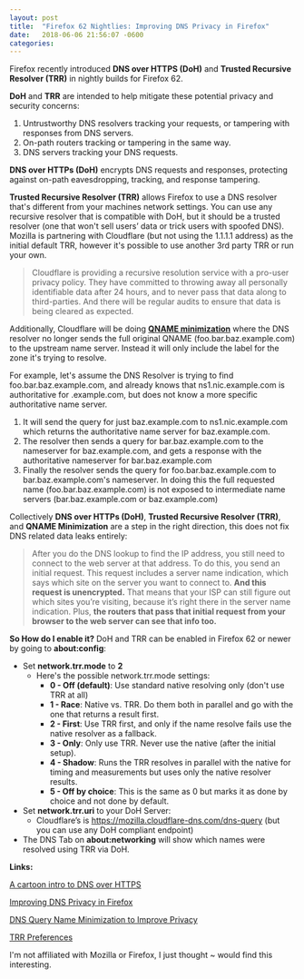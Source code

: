 ```yaml
---
layout: post
title:  "Firefox 62 Nightlies: Improving DNS Privacy in Firefox"
date:   2018-06-06 21:56:07 -0600
categories:
---
```

Firefox recently introduced **DNS over HTTPS (DoH)** and **Trusted Recursive Resolver (TRR)** in nightly builds for Firefox 62.

**DoH** and **TRR** are intended to help mitigate these potential privacy and security concerns:
1. Untrustworthy DNS resolvers tracking your requests, or tampering with responses from DNS servers.
1. On-path routers tracking or tampering in the same way.
1. DNS servers tracking your DNS requests.

**DNS over HTTPs (DoH)** encrypts DNS requests and responses, protecting against on-path eavesdropping, tracking, and response tampering.

**Trusted Recursive Resolver (TRR)** allows Firefox to use a DNS resolver that's different from your machines network settings. You can use any recursive resolver that is compatible with DoH, but it should be a trusted resolver (one that won't sell users’ data or trick users with spoofed DNS).  Mozilla is partnering with Cloudflare (but not using the 1.1.1.1 address) as the initial default TRR, however it's possible to use another 3rd party TRR or run your own.

>Cloudflare is providing a recursive resolution service with a pro-user privacy policy. They have committed to throwing away all personally identifiable data after 24 hours, and to never pass that data along to third-parties. And there will be regular audits to ensure that data is being cleared as expected.

Additionally, Cloudflare will be doing [**QNAME minimization**](https://datatracker.ietf.org/doc/rfc7816/?include_text=1) where the DNS resolver no longer sends the full original QNAME (foo.bar.baz.example.com) to the upstream name server. Instead it will only include the label for the zone it's trying to resolve.

For example, let's assume the DNS Resolver is trying to find foo.bar.baz.example.com, and already knows that ns1.nic.example.com is authoritative for .example.com, but does not know a more specific authoritative name server.
1. It will send the query for just baz.example.com to ns1.nic.example.com which returns the authoritative name server for baz.example.com.
2. The resolver then sends a query for bar.baz.example.com to the nameserver for baz.example.com, and gets a response with the authoritative nameserver for bar.baz.example.com
3. Finally the resolver sends the query for foo.bar.baz.example.com to bar.baz.example.com's nameserver.
In doing this the full requested name (foo.bar.baz.example.com) is not exposed to intermediate name servers (bar.baz.example.com or baz.example.com)

Collectively **DNS over HTTPs (DoH)**, **Trusted Recursive Resolver (TRR)**, and **QNAME Minimization** are a step in the right direction, this does not fix DNS related data leaks entirely:
>After you do the DNS lookup to find the IP address, you still need to connect to the web server at that address. To do this, you send an initial request. This request includes a server name indication, which says which site on the server you want to connect to. **And this request is unencrypted.**
That means that your ISP can still figure out which sites you’re visiting, because it’s right there in the server name indication. Plus, **the routers that pass that initial request from your browser to the web server can see that info too.**


**So How do I enable it?**
DoH and TRR can be enabled in Firefox 62 or newer by going to **about:config**:
* Set **network.trr.mode** to **2**
    * Here's the possible network.trr.mode settings:
        * **0 - Off (default)**: Use standard native resolving only (don't use TRR at all)
        * **1 - Race**: Native vs. TRR. Do them both in parallel and go with the one that returns a result first.
        * **2 - First**: Use TRR first, and only if the name resolve fails use the native resolver as a fallback.
        * **3 - Only**: Only use TRR. Never use the native (after the initial setup).
        * **4 - Shadow**: Runs the TRR resolves in parallel with the native for timing and measurements but uses only the native resolver results.
        * **5 - Off by choice**: This is the same as 0 but marks it as done by choice and not done by default.
* Set **network.trr.uri** to your DoH Server:
    * Cloudflare’s is https://mozilla.cloudflare-dns.com/dns-query
    (but you can use any DoH compliant endpoint)
* The DNS Tab on **about:networking** will show which names were resolved using TRR via DoH.

**Links:**

[A cartoon intro to DNS over HTTPS](https://hacks.mozilla.org/2018/05/a-cartoon-intro-to-dns-over-https/)

[Improving DNS Privacy in Firefox](https://blog.nightly.mozilla.org/2018/06/01/improving-dns-privacy-in-firefox/)

[DNS Query Name Minimization to Improve Privacy](https://datatracker.ietf.org/doc/rfc7816/?include_text=1)

[TRR Preferences](https://gist.github.com/bagder/5e29101079e9ac78920ba2fc718aceec)

I'm not affiliated with Mozilla or Firefox, I just thought ~ would find this interesting.